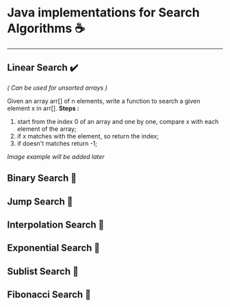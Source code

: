 # Java implementations for Search Algorithms :coffee:  

---
## Linear Search :heavy_check_mark:
*( Can be used for unsorted arrays )*

Given an array arr[] of n elements, write a function to search a given element x in arr[].
**Steps :**
1. start from the index 0 of an array and one by one, compare x with each element of the array;
2. if x matches with the element, so return the index;
3. if doesn't matches return -1;

*Image example will be added later*

## Binary Search :construction:
## Jump Search :construction:
## Interpolation Search :construction:
## Exponential Search :construction:
## Sublist Search :construction:
## Fibonacci Search :construction:
